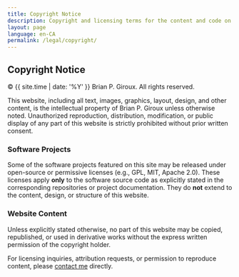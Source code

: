 ```yaml
---
title: Copyright Notice
description: Copyright and licensing terms for the content and code on this website, including usage restrictions and contact information.
layout: page
language: en-CA
permalink: /legal/copyright/
---
```


## Copyright Notice

© {{ site.time | date: '%Y' }} Brian P. Giroux. All rights reserved.

This website, including all text, images, graphics, layout, design, and other content,
is the intellectual property of Brian P. Giroux unless otherwise noted.
Unauthorized reproduction, distribution, modification, or public display
of any part of this website is strictly prohibited without prior written consent.

### Software Projects

Some of the software projects featured on this site
may be released under open-source or permissive licenses
(e.g., GPL, MIT, Apache 2.0).
These licenses apply **only** to the software source code as explicitly stated
in the corresponding repositories or project documentation.
They do **not** extend to the content, design, or structure of this website.

### Website Content

Unless explicitly stated otherwise, no part of this website
may be copied, republished, or used in derivative works
without the express written permission of the copyright holder.

For licensing inquiries, attribution requests, or permission to reproduce content,
please [contact me](/contact/) directly.


